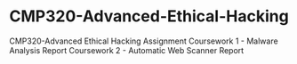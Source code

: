 # CMP320-Advanced-Ethical-Hacking
CMP320-Advanced Ethical Hacking Assignment
Coursework 1 - Malware Analysis Report
Coursework 2 - Automatic Web Scanner Report
